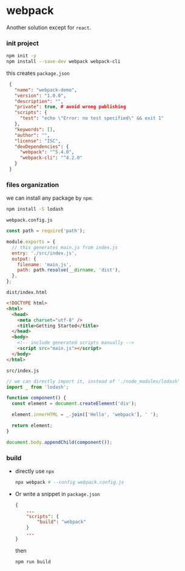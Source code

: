 # webpack

Another solution except for `react`.



### init project

```bash
npm init -y
npm install --save-dev webpack webpack-cli
```

this creates `package.json`

```json
 {
   "name": "webpack-demo",
   "version": "1.0.0",
   "description": "",
   "private": true, # avoid wrong publishing
   "scripts": {
     "test": "echo \"Error: no test specified\" && exit 1"
   },
   "keywords": [],
   "author": "",
   "license": "ISC",
   "devDependencies": {
     "webpack": "^5.4.0",
     "webpack-cli": "^4.2.0"
   }
 }
```



### files organization

we can install any package by `npm`:

```bash
npm install -S lodash
```



`webpack.config.js`

```js
const path = require('path');

module.exports = {
  // this generates main.js from index.js
  entry: './src/index.js',
  output: {
    filename: 'main.js',
    path: path.resolve(__dirname, 'dist'),
  },
};
```



`dist/index.html`

```html
<!DOCTYPE html>
<html>
  <head>
    <meta charset="utf-8" />
    <title>Getting Started</title>
  </head>
  <body>
    <!-- include generated scripts manually -->
    <script src="main.js"></script>
  </body>
</html>
```



`src/index.js`

```js
// we can directly import it, instead of './node_modules/lodash'
import _ from 'lodash';

function component() {
  const element = document.createElement('div');

  element.innerHTML = _.join(['Hello', 'webpack'], ' ');

  return element;
}

document.body.appendChild(component());
```



### build

* directly use `npx`

  ```bash
  npx webpack # --config webpack.config.js
  ```

* Or write a snippet in `package.json`

  ```json
  {
      ...
      "scripts": {
          "build": "webpack"
      }
      ...
  }
  ```

  then

  ```bash
  npm run build
  ```

  